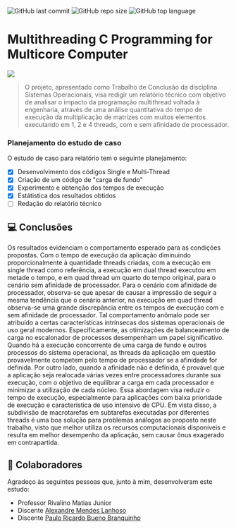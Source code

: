![GitHub last commit](https://img.shields.io/github/last-commit/luis-cmenezes/mutithreading-C-multicore-computer)
![GitHub repo size](https://img.shields.io/github/repo-size/luis-cmenezes/mutithreading-C-multicore-computer)
![GitHub top language](https://img.shields.io/github/languages/top/luis-cmenezes/mutithreading-C-multicore-computer)

# Multithreading C Programming for Multicore Computer

![](https://media.geeksforgeeks.org/wp-content/uploads/multithreading-python-21.png)

> O projeto, apresentado como Trabalho de Conclusão da disciplina Sistemas Operacionais, visa redigir um relatório técnico com objetivo de analisar o impacto da programação multithread voltada à
> engenharia, através de uma análise quantitativa do tempo de execução da multiplicação de matrizes com muitos elementos executando em 1, 2 e 4 threads, com e sem afinidade de processador.

### Planejamento do estudo de caso

O estudo de caso para relatório tem o seguinte planejamento:

- [x] Desenvolvimento dos códigos Single e Multi-Thread
- [x] Criação de um código de "carga de fundo" 
- [x] Experimento e obtenção dos tempos de execução
- [x] Estátistica dos resultados obtidos
- [ ] Redação do relatório técnico

## 💻 Conclusões
  Os resultados evidenciam o comportamento esperado para as condições propostas. Com o tempo de execução da aplicação diminuindo proporcionalmente à quantidade threads criadas, com a execução em single thread como referência, a execução em dual thread executou em metade o tempo, e em quad thread um quarto do tempo original, para o cenário sem afinidade de processador.
	Para o cenário com afinidade de processador, observa-se que apesar de causar a impressão de seguir a mesma tendência que o cenário anterior, na execução em quad thread observa-se uma grande discrepância entre os tempos de execução com e sem afinidade de processador.
	Tal comportamento anômalo pode ser atribuído a certas características intrínsecas dos sistemas operacionais de uso geral modernos. Especificamente, as otimizações de balanceamento de carga no escalonador de processos desempenham um papel significativo. Quando há a execução concorrente de uma carga de fundo e outros processos do sistema operacional, as threads da aplicação em questão provavelmente competem pelo tempo de processador se a afinidade for definida.
	Por outro lado, quando a afinidade não é definida, é provável que a aplicação seja realocada várias vezes entre processadores durante sua execução, com o objetivo de equilibrar a carga em cada processador e minimizar a utilização de cada núcleo. Essa abordagem visa reduzir o tempo de execução, especialmente para aplicações com baixa prioridade de execução e característica de uso intensivo de CPU.
	Em vista disso, a subdivisão de macrotarefas em subtarefas executadas por diferentes threads é uma boa solução para problemas análogos ao proposto neste trabalho, visto que melhor utiliza os recursos computacionais disponíveis e resulta em melhor desempenho da aplicação, sem causar ônus exagerado em contrapartida.


## 🤝 Colaboradores

Agradeço às seguintes pessoas que, junto à mim, desenvolveram este estudo:
* Professor Rivalino Matias Junior
* Discente [Alexandre Mendes Lanhoso](alexandre.lanhoso@ufu.br)
* Discente [Paulo Ricardo Bueno Branquinho](prbueno@ufu.br)

